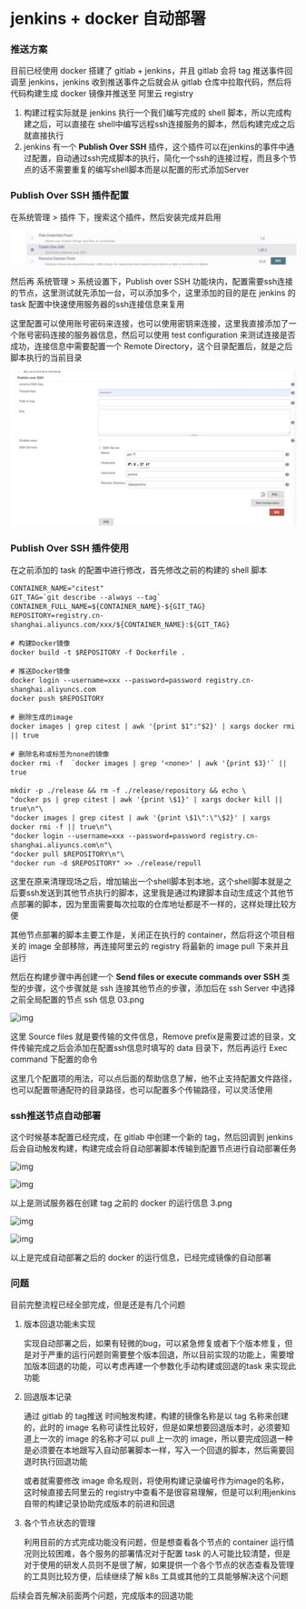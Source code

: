 # jenkins + docker 自动部署

### 推送方案

目前已经使用 docker 搭建了 gitlab + jenkins，并且 gitlab 会将 tag 推送事件回调至 jenkins，jenkins 收到推送事件之后就会从 gitlab 仓库中拉取代码，然后将代码构建生成 docker 镜像并推送至 阿里云 registry

1. 构建过程实际就是 jenkins 执行一个我们编写完成的 shell 脚本，所以完成构建之后，可以直接在 shell中编写远程ssh连接服务的脚本，然后构建完成之后就直接执行
2. jenkins 有一个 **Publish Over SSH** 插件，这个插件可以在jenkins的事件中通过配置，自动通过ssh完成脚本的执行，简化一个ssh的连接过程，而且多个节点的话不需要重复的编写shell脚本而是以配置的形式添加Server

### Publish Over SSH 插件配置

在系统管理 > 插件 下，搜索这个插件，然后安装完成并启用



![img](../assets/16c7fa89cbab7516.webp.jpg)



然后再 系统管理 > 系统设置下，Publish over SSH 功能块内，配置需要ssh连接的节点，这里测试就先添加一台，可以添加多个，这里添加的目的是在 jenkins 的 task 配置中快速使用服务器的ssh连接信息来复用

这里配置可以使用账号密码来连接，也可以使用密钥来连接，这里我直接添加了一个账号密码连接的服务器信息，然后可以使用 test configuration 来测试连接是否成功，连接信息中需要配置一个 Remote Directory，这个目录配置后，就是之后脚本执行的当前目录



![img](../assets/16c7fa91e43af7e5.webp.jpg)



### Publish Over SSH 插件使用

在之前添加的 task 的配置中进行修改，首先修改之前的构建的 shell 脚本

```shell
CONTAINER_NAME="citest"
GIT_TAG=`git describe --always --tag`
CONTAINER_FULL_NAME=${CONTAINER_NAME}-${GIT_TAG}
REPOSITORY=registry.cn-shanghai.aliyuncs.com/xxx/${CONTAINER_NAME}:${GIT_TAG}

# 构建Docker镜像
docker build -t $REPOSITORY -f Dockerfile .

# 推送Docker镜像
docker login --username=xxx --password=password registry.cn-shanghai.aliyuncs.com
docker push $REPOSITORY

# 删除生成的image
docker images | grep citest | awk '{print $1":"$2}' | xargs docker rmi || true

# 删除名称或标签为none的镜像
docker rmi -f  `docker images | grep '<none>' | awk '{print $3}'` || true

mkdir -p ./release && rm -f ./release/repository && echo \
"docker ps | grep citest | awk '{print \$1}' | xargs docker kill || true\n"\
"docker images | grep citest | awk '{print \$1\":\"\$2}' | xargs docker rmi -f || true\n"\
"docker login --username=xxx --password=password registry.cn-shanghai.aliyuncs.com\n"\
"docker pull $REPOSITORY\n"\
"docker run -d $REPOSITORY" >> ./release/repull
```

这里在原来清理现场之后，增加输出一个shell脚本到本地，这个shell脚本就是之后要ssh发送到其他节点执行的脚本，这里我是通过构建脚本自动生成这个其他节点部署的脚本，因为里面需要每次拉取的仓库地址都是不一样的，这样处理比较方便

其他节点部署的脚本主要工作是，关闭正在执行的 container，然后将这个项目相关的 image 全部移除，再连接阿里云的 registry 将最新的 image pull 下来并且运行

然后在构建步骤中再创建一个 **Send files or execute commands over SSH** 类型的步骤，这个步骤就是 ssh 连接其他节点的步骤，添加后在 ssh Server 中选择之前全局配置的节点 ssh 信息 03.png

![img](./assets/16c7fa990c856ab6.webp.jpg)



这里 Source files 就是要传输的文件信息，Remove prefix是需要过滤的目录，文件传输完成之后会添加在配置ssh信息时填写的 data 目录下，然后再运行 Exec command 下配置的命令

这里几个配置项的用法，可以点后面的帮助信息了解，他不止支持配置文件路径，也可以配置带通配符的目录路径，也可以配置多个传输路径，可以灵活使用

### ssh推送节点自动部署

这个时候基本配置已经完成，在 gitlab 中创建一个新的 tag，然后回调到 jenkins 后会自动触发构建，构建完成会将自动部署脚本传输到配置节点进行自动部署任务



![img](https://user-gold-cdn.xitu.io/2019/8/11/16c7faa660a1fbe2?imageView2/0/w/1280/h/960/format/webp/ignore-error/1)

![img](https://user-gold-cdn.xitu.io/2019/8/11/16c7faa3c918df84?imageView2/0/w/1280/h/960/format/webp/ignore-error/1)



以上是测试服务器在创建 tag 之前的 docker 的运行信息 3.png

![img](https://user-gold-cdn.xitu.io/2019/8/11/16c7fab0075a9861?imageView2/0/w/1280/h/960/format/webp/ignore-error/1)





![img](https://user-gold-cdn.xitu.io/2019/8/11/16c7fab14df389b2?imageView2/0/w/1280/h/960/format/webp/ignore-error/1)



以上是完成自动部署之后的 docker 的运行信息，已经完成镜像的自动部署

### 问题

目前完整流程已经全部完成，但是还是有几个问题

1. 版本回退功能未实现

   实现自动部署之后，如果有轻微的bug，可以紧急修复或者下个版本修复，但是对于严重的运行问题则需要整个版本回退，所以目前实现的功能上，需要增加版本回退的功能，可以考虑再建一个参数化手动构建或回退的task 来实现此功能

2. 回退版本记录

   通过 gitlab 的 tag推送 时间触发构建，构建的镜像名称是以 tag 名称来创建的，此时的 image 名称可读性比较好，但是如果想要回退版本时，必须要知道上一次的 image 的名称才可以 pull 上一次的 image，所以要完成回退一种是必须要在本地跟写入自动部署脚本一样，写入一个回退的脚本，然后需要回退时执行回退功能

   或者就需要修改 image 命名规则，将使用构建记录编号作为image的名称，这时候直接去阿里云的 registry中查看不是很容易理解，但是可以利用jenkins自带的构建记录协助完成版本的前进和回退

3. 各个节点状态的管理

   利用目前的方式完成功能没有问题，但是想查看各个节点的 container 运行情况则比较困难，各个服务的部署情况对于配置 task 的人可能比较清楚，但是对于使用的研发人员则不是很了解，如果提供一个各个节点的状态查看及管理的工具则比较方便，后续继续了解 k8s 工具或其他的工具能够解决这个问题

后续会首先解决前面两个问题，完成版本的回退功能